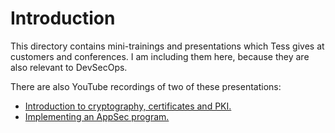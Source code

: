 # Introduction

This directory contains mini-trainings and presentations which Tess gives at customers and conferences. I am including them here, because they are also relevant to DevSecOps. 

There are also YouTube recordings of two of these presentations:

* [Introduction to cryptography, certificates and PKI.](https://www.youtube.com/watch?v=p1ViwiXA-Kk)
* [Implementing an AppSec program.](https://www.youtube.com/watch?v=bxYAiVKSL0A)
